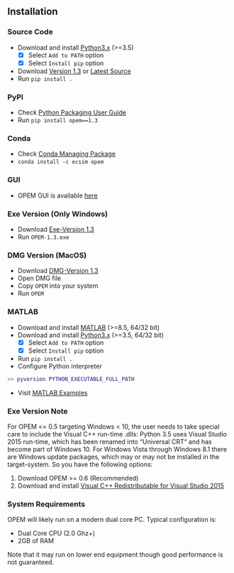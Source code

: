## Installation		

### Source Code
- Download and install [Python3.x](https://www.python.org/downloads/) (>=3.5)
	- [x] Select `Add to PATH` option
	- [x] Select `Install pip` option
- Download [Version 1.3](https://github.com/ecsim/opem/archive/v1.3.zip) or [Latest Source ](https://github.com/ecsim/opem/archive/master.zip)
- Run `pip install .`			

### PyPI
- Check [Python Packaging User Guide](https://packaging.python.org/installing/)     
- Run `pip install opem==1.3`

### Conda
- Check [Conda Managing Package](https://conda.io)
- `conda install -c ecsim opem`

### GUI
- OPEM GUI is available [here](https://github.com/ECSIM/gopem)			

### Exe Version (Only Windows)
- Download [Exe-Version 1.3](https://github.com/ECSIM/opem/releases/download/v1.3/OPEM-1.3.exe)
- Run `OPEM-1.3.exe`


### DMG Version (MacOS)
- Download [DMG-Version 1.3](https://github.com/ECSIM/opem/releases/download/v1.3/OPEM-1.3.dmg)
- Open DMG file
- Copy `OPEM` into your system
- Run `OPEM`

### MATLAB
- Download and install [MATLAB](https://www.mathworks.com/products/matlab.html) (>=8.5, 64/32 bit)
- Download and install [Python3.x](https://www.python.org/downloads/) (>=3.5, 64/32 bit) 
	- [x] Select `Add to PATH` option
	- [x] Select `Install pip` option
- Run `pip install .`
- Configure Python interpreter
```matlab
>> pyversion PYTHON_EXECUTABLE_FULL_PATH
```
- Visit [MATLAB Examples](https://github.com/ECSIM/opem/tree/master/MATLAB)			

### Exe Version Note
For OPEM <= 0.5 targeting Windows < 10, the user needs to take special care to include the Visual C++ run-time .dlls: Python 3.5 uses Visual Studio 2015 run-time, which has been renamed into “Universal CRT“ and has become part of Windows 10. For Windows Vista through Windows 8.1 there are Windows update packages, which may or may not be installed in the target-system. So you have the following options:

1. Download OPEM >= 0.6 (Recommended)
2. Download and install [Visual C++ Redistributable for Visual Studio 2015](https://www.microsoft.com/en-us/download/details.aspx?id=48145)


### System Requirements
OPEM will likely run on a modern dual core PC. Typical configuration is:

- Dual Core CPU (2.0 Ghz+)
- 2GB of RAM

Note that it may run on lower end equipment though good performance is not guaranteed.